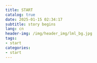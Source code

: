 ```yaml
---
title: START
catalog: true
date: 2025-01-15 02:34:17
subtitle: story begins
lang: cn
header-img: /img/header_img/lml_bg.jpg
tags:
- start
categories:
- start
---
```



